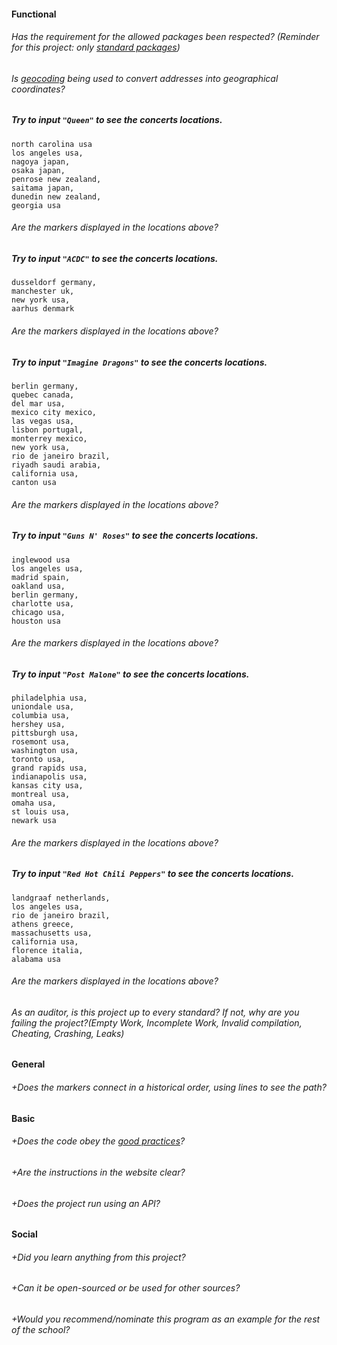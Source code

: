 #### Functional

###### Has the requirement for the allowed packages been respected? (Reminder for this project: only [standard packages](https://golang.org/pkg/))

###### Is [geocoding](https://developers.google.com/maps/documentation/geocoding/intro) being used to convert addresses into geographical coordinates?

##### Try to input `"Queen"` to see the concerts locations.

```
north carolina usa
los angeles usa,
nagoya japan,
osaka japan,
penrose new zealand,
saitama japan,
dunedin new zealand,
georgia usa
```

###### Are the markers displayed in the locations above?

##### Try to input `"ACDC"` to see the concerts locations.

```
dusseldorf germany,
manchester uk,
new york usa,
aarhus denmark
```

###### Are the markers displayed in the locations above?

##### Try to input `"Imagine Dragons"` to see the concerts locations.

```
berlin germany,
quebec canada,
del mar usa,
mexico city mexico,
las vegas usa,
lisbon portugal,
monterrey mexico,
new york usa,
rio de janeiro brazil,
riyadh saudi arabia,
california usa,
canton usa
```

###### Are the markers displayed in the locations above?

##### Try to input `"Guns N' Roses"` to see the concerts locations.

```
inglewood usa
los angeles usa,
madrid spain,
oakland usa,
berlin germany,
charlotte usa,
chicago usa,
houston usa
```

###### Are the markers displayed in the locations above?

##### Try to input `"Post Malone"` to see the concerts locations.

```
philadelphia usa,
uniondale usa,
columbia usa,
hershey usa,
pittsburgh usa,
rosemont usa,
washington usa,
toronto usa,
grand rapids usa,
indianapolis usa,
kansas city usa,
montreal usa,
omaha usa,
st louis usa,
newark usa
```

###### Are the markers displayed in the locations above?

##### Try to input `"Red Hot Chili Peppers"` to see the concerts locations.

```
landgraaf netherlands,
los angeles usa,
rio de janeiro brazil,
athens greece,
massachusetts usa,
california usa,
florence italia,
alabama usa
```

###### Are the markers displayed in the locations above?

###### As an auditor, is this project up to every standard? If not, why are you failing the project?(Empty Work, Incomplete Work, Invalid compilation, Cheating, Crashing, Leaks)

#### General

###### +Does the markers connect in a historical order, using lines to see the path?

#### Basic

###### +Does the code obey the [good practices](../../../good-practices/README.md)?

###### +Are the instructions in the website clear?

###### +Does the project run using an API?

#### Social

###### +Did you learn anything from this project?

###### +Can it be open-sourced or be used for other sources?

###### +Would you recommend/nominate this program as an example for the rest of the school?
